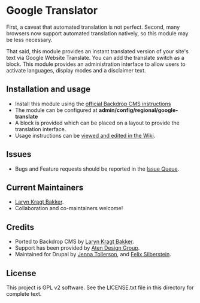 # Google Translator

First, a caveat that automated translation is not perfect. Second, many browsers
now support automated translation natively, so this module may be less
necessary.

That said, this module provides an instant translated version of your site's
text via Google Website Translate. You can add the translate switch as a block.
This module provides an administration interface to allow users to activate
languages, display modes and a disclaimer text.

## Installation and usage

- Install this module using the [official Backdrop CMS instructions](https://backdropcms.org/guide/modules)
- The module can be configured at **admin/config/regional/google-translate**
- A block is provided which can be placed on a layout to provide the translation interface.
- Usage instructions can be [viewed and edited in the Wiki](https://github.com/backdrop-contrib/google_translator/wiki).


## Issues

 - Bugs and Feature requests should be reported in the [Issue Queue](https://github.com/backdrop-contrib/google_translator/issues).

## Current Maintainers

 - [Laryn Kragt Bakker](https://github.com/laryn).
 - Collaboration and co-maintainers welcome!

## Credits

 - Ported to Backdrop CMS by [Laryn Kragt Bakker](https://github.com/laryn).
 - Support has been provided by [Aten Design Group](https://aten.io).
 - Maintained for Drupal by [Jenna Tollerson](https://www.drupal.org/u/jennatollerson),
   and [Felix Silberstein](https://www.drupal.org/u/fxarte).

 ## License

This project is GPL v2 software. See the LICENSE.txt file in this directory for
complete text.
